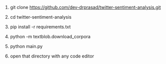 1. git clone https://github.com/dev-drprasad/twitter-sentiment-analysis.git
2. cd twitter-sentiment-analysis
3. pip install -r requirements.txt
4. python -m textblob.download_corpora
5. python main.py

6. open that directory with any code editor
